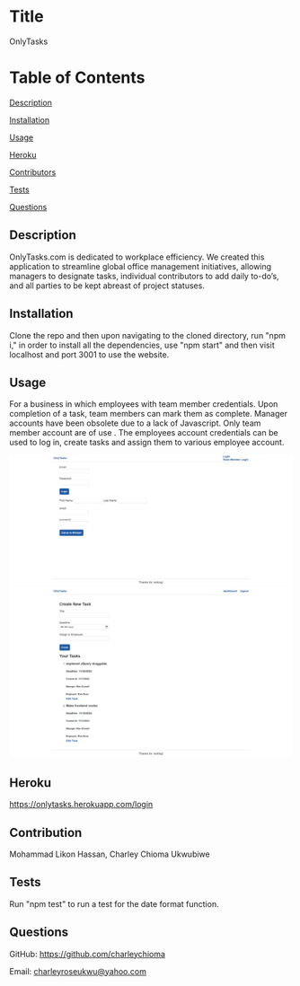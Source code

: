 
# Title
OnlyTasks

# Table of Contents
[Description](#description)

[Installation](#instalation)

[Usage](#usage)

[Heroku](#heroku)

[Contributors](#contributors)

[Tests](#tests)

[Questions](#questions)

## Description
OnlyTasks.com is dedicated to workplace efficiency. We created this application to streamline global office management initiatives, allowing managers to designate tasks, individual contributors to add daily to-do’s, and all parties to be kept abreast of project statuses.  

## Installation
Clone the repo and then upon navigating to the cloned directory, run "npm i," in order to install all the dependencies, use "npm start" and then visit localhost and port 3001 to use the website.

## Usage
For a business in which employees with team member credentials. Upon completion of a task, team members can mark them as complete. Manager accounts have been obsolete due to a lack of Javascript. Only team member account are of use . The employees account credentials can be used to log in, create tasks and assign them to various employee account.

![alt text](./screenshots/login.png)
![alt text](./screenshots/manager.png)

## Heroku 
https://onlytasks.herokuapp.com/login


## Contribution
Mohammad Likon Hassan, 
Charley Chioma Ukwubiwe

## Tests
Run "npm test" to run a test for the date format function.

## Questions
GitHub: https://github.com/charleychioma 

Email: charleyroseukwu@yahoo.com
